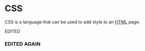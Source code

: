 # CSS

CSS is a language that can be used to add style to an [HTML](/wiki/HTML) page.


EDITED

### EDITED AGAIN